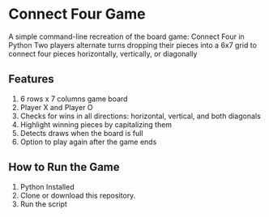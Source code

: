# Connect Four Game

A simple command-line recreation of the board game: Connect Four in Python
Two players alternate turns dropping their pieces into a 6x7 grid to connect four pieces horizontally, vertically, or diagonally

## Features

1) 6 rows x 7 columns game board
2) Player X and Player O
3) Checks for wins in all directions: horizontal, vertical, and both diagonals
4) Highlight winning pieces by capitalizing them
5) Detects draws when the board is full
6) Option to play again after the game ends 

## How to Run the Game 

1. Python Installed
2. Clone or download this repository.
3. Run the script
